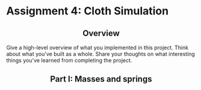 # Assignment 4: Cloth Simulation

<h2 align="middle">Overview</h2>
<p>Give a high-level overview of what you implemented in this project. Think about what you've built as a whole. Share your thoughts on what interesting things you've learned from completing the project.</p>

<h2 align="middle">Part I: Masses and springs</h2>



